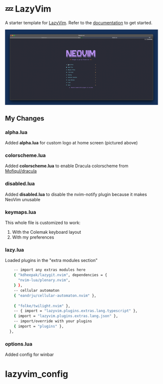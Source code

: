 # 💤 LazyVim

A starter template for [LazyVim](https://github.com/LazyVim/LazyVim).
Refer to the [documentation](https://lazyvim.github.io/installation) to get started.

![alt text](<nvim_screenshot.png>)

## My Changes

### alpha.lua

Added **alpha.lua** for custom logo at home screen (pictured above)

### colorscheme.lua

Added **colorscheme.lua** to enable Dracula colorscheme from [Mofiqul/dracula](#https://github.com/Mofiqul/dracula.nvim)

### disabled.lua

Added **disabled.lua** to disable the nvim-notify plugin because it makes NeoVim unusable

### keymaps.lua

This whole file is customized to work:

1. With the Colemak keyboard layout
2. With my preferences

### lazy.lua

Loaded plugins in the "extra modules section"

```sh
    -- import any extras modules here
    { "kdheepak/lazygit.nvim", dependencies = {
      "nvim-lua/plenary.nvim",
    } },
    -- cellular automaton
    { "eandrju/cellular-automaton.nvim" },

    { "folke/twilight.nvim" },
    -- { import = "lazyvim.plugins.extras.lang.typescript" },
    { import = "lazyvim.plugins.extras.lang.json" },
    -- import/override with your plugins
    { import = "plugins" },
  },
```

### options.lua

Added config for winbar
# lazyvim_config
